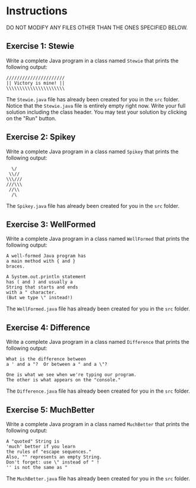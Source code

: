 # Instructions

DO NOT MODIFY ANY FILES OTHER THAN THE ONES SPECIFIED BELOW.

## Exercise 1: Stewie
Write a complete Java program in a class named `Stewie` that prints the following output:
```
//////////////////////
|| Victory is mine! ||
\\\\\\\\\\\\\\\\\\\\\\
```
The `Stewie.java` file has already been created for you in the `src` folder. Notice that the `Stewie.java` file is entirely empty right now. Write your full solution including the class header. You may test your solution by clicking on the "Run" button.

## Exercise 2: Spikey
Write a complete Java program in a class named `Spikey` that prints the following output:
```
  \/
 \\//
\\\///
///\\\
 //\\
  /\
```
The `Spikey.java` file has already been created for you in the `src` folder.

## Exercise 3: WellFormed
Write a complete Java program in a class named `WellFormed` that prints the following output:
```
A well-formed Java program has
a main method with { and }
braces.

A System.out.println statement
has ( and ) and usually a
String that starts and ends
with a " character.
(But we type \" instead!)
```
The `WellFormed.java` file has already been created for you in the `src` folder.

## Exercise 4: Difference
Write a complete Java program in a class named `Difference` that prints the following output:
```
What is the difference between
a ' and a "?  Or between a " and a \"?

One is what we see when we're typing our program.
The other is what appears on the "console."
```
The `Difference.java` file has already been created for you in the `src` folder.

## Exercise 5: MuchBetter
Write a complete Java program in a class named `MuchBetter` that prints the following output:
```
A "quoted" String is
'much' better if you learn
the rules of "escape sequences."
Also, "" represents an empty String.
Don't forget: use \" instead of " !
'' is not the same as "
```
The `MuchBetter.java` file has already been created for you in the `src` folder.